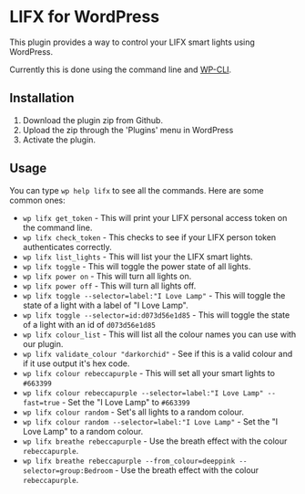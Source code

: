 # LIFX for WordPress

This plugin provides a way to control your LIFX smart lights using WordPress.

Currently this is done using the command line and [WP-CLI](https://wp-cli.org/).

## Installation

1. Download the plugin zip from Github.
1. Upload the zip through the 'Plugins' menu in WordPress
1. Activate the plugin.

## Usage

You can type `wp help lifx` to see all the commands. Here are some common ones:

* `wp lifx get_token` - This will print your LIFX personal access token on the command line.
* `wp lifx check_token` - This checks to see if your LIFX person token authenticates correctly.
* `wp lifx list_lights` - This will list your the LIFX smart lights.
* `wp lifx toggle` - This will toggle the power state of all lights.
* `wp lifx power on` - This will turn all lights on.
* `wp lifx power off` - This will turn all lights off.
* `wp lifx toggle --selector=label:"I Love Lamp"` - This will toggle the state of a light with a label of "I Love Lamp".
* `wp lifx toggle --selector=id:d073d56e1d85` - This will toggle the state of a light with an id of `d073d56e1d85`
* `wp lifx colour_list` - This will list all the colour names you can use with our plugin.
* `wp lifx validate_colour "darkorchid"` - See if this is a valid colour and if it use output it's hex code.
* `wp lifx colour rebeccapurple` - This will set all your smart lights to `#663399`
* `wp lifx colour rebeccapurple --selector=label:"I Love Lamp" --fast=true` - Set the "I Love Lamp" to `#663399`
* `wp lifx colour random` - Set's all lights to a random colour.
* `wp lifx colour random --selector=label:"I Love Lamp"` - Set the "I Love Lamp" to a random colour.
* `wp lifx breathe rebeccapurple` - Use the breath effect with the colour `rebeccapurple`.
* `wp lifx breathe rebeccapurple --from_colour=deeppink --selector=group:Bedroom` - Use the breath effect with the colour `rebeccapurple`.
